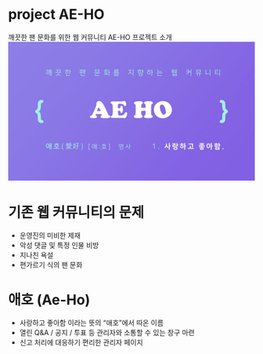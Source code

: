# project AE-HO
깨끗한 팬 문화를 위한 웹 커뮤니티 AE-HO
프로젝트 소개  
![intro AEHO](./bin/images/intro.JPG)

# 기존 웹 커뮤니티의 문제
- 운영진의 미비한 제재
- 악성 댓글 및 특정 인물 비방
- 지나친 욕설
- 편가르기 식의 팬 문화

# 애호 (Ae-Ho)
- 사랑하고 좋아함 이라는 뜻의 “애호”에서 따온 이름
- 열린 Q&A / 공지 / 투표 등 관리자와 소통할 수 있는 창구 마련
- 신고 처리에 대응하기 편리한 관리자 페이지


